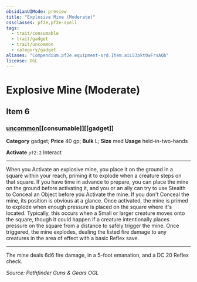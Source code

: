 ```yaml
---
obsidianUIMode: preview
title: "Explosive Mine (Moderate)"
cssclasses: pf2e,pf2e-spell
tags:
  - trait/consumable
  - trait/gadget
  - trait/uncommon
  - category/gadget
aliases: "Compendium.pf2e.equipment-srd.Item.aiL53pkt0wFrsAQb"
license: OGL
---
```

# Explosive Mine (Moderate)
## Item 6
### [uncommon](uncommon "Uncommon Rarity Trait")[[consumable]][[gadget]]

**Category** gadget; 
**Price** 40 gp; 
**Bulk** L; **Size** med
**Usage** held-in-two-hands

**Activate** `pf2:2` Interact

* * *

When you Activate an explosive mine, you place it on the ground in a square within your reach, priming it to explode when a creature steps on that square. If you have time in advance to prepare, you can place the mine on the ground before activating it, and you or an ally can try to use Stealth to Conceal an Object before you Activate the mine. If you don't Conceal the mine, its position is obvious at a glance. Once activated, the mine is primed to explode when enough pressure is placed on the square where it's located. Typically, this occurs when a Small or larger creature moves onto the square, though it could happen if a creature intentionally places pressure on the square from a distance to safely trigger the mine. Once triggered, the mine explodes, dealing the listed fire damage to any creatures in the area of effect with a basic Reflex save.

* * *

The mine deals 6d6 fire damage, in a 5-foot emanation, and a DC 20 Reflex check.

*Source: Pathfinder Guns & Gears*
*OGL*